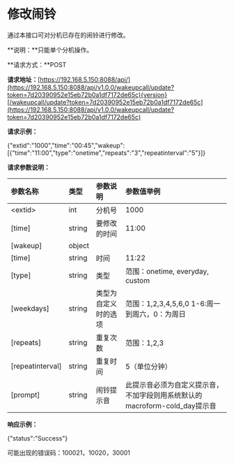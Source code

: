 # 修改闹铃

通过本接口可对分机已存在的闹铃进行修改。

**说明：**只能单个分机操作。

**请求方式：**POST

**请求地址：**[https://192.168.5.150:8088/api/](https://192.168.5.150:8088/api/v1.0.0/wakeupcall/update?token=7d20390952e15eb72b0a1df7172de65c){version}[/wakeupcall/update?token=7d20390952e15eb72b0a1df7172de65c](https://192.168.5.150:8088/api/v1.0.0/wakeupcall/update?token=7d20390952e15eb72b0a1df7172de65c)

**请求示例：**

{"extid":"1000","time":"00:45","wakeup":\[{"time":"11:00","type":"onetime","repeats":"3","repeatinterval":"5"}\]}

**请求参数说明：**

| 参数名称 | 类型 | 参数说明 | 参数值举例 |
| :--- | :--- | :--- | :--- |
| &lt;extid&gt; | int | 分机号 | 1000 |
| \[time\] | string | 要修改的时间 | 11:00 |
| \[wakeup\] | object |  |  |
| \[time\] | string | 时间 | 11:22 |
| \[type\] | string | 类型 | 范围：onetime, everyday, custom |
| \[weekdays\] | string | 类型为自定义时的选项 | 范围：1,2,3,4,5,6,0                1-6:周一到周六，0：为周日 |
| \[repeats\] | string | 重复次数 | 范围：1,2,3 |
| \[repeatinterval\] | string | 重复时间 | 5（单位分钟） |
| \[prompt\] | string | 闹铃提示音 | 此提示音必须为自定义提示音，不加字段则用系统默认的macroform-cold\_day提示音 |

**响应示例：**

{"status":"Success"}

可能出现的错误码：100021，10020，30001

